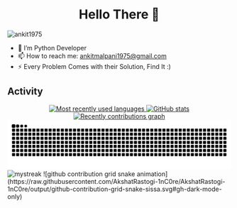 <h1 align = "Center" >Hello There 👋 </h1>
<p align="Left"> <img src="https://komarev.com/ghpvc/?username=ankit1975&style=plastic&color=orange&label=PROFILE+VIEWS" alt="ankit1975"  /> </p>

- 🔭 I’m Python Developer
- 📫 How to reach me: ankitmalpani1975@gmail.com
- ⚡ Every Problem Comes with their Solution, Find It :)

## Activity

<div align="center">
    <a href="https://github.com/ankit1975">
	<img height="180em" src="https://github-readme-stats.vercel.app/api/top-langs/?username=ankit1975&layout=compact&langs_count=10&theme=tokyonight&title_color=2895BC&hide=VHDL,Stata&custom_title=Most recently used languages" alt="Most recently used languages">
    <img height="180em" src="https://github-readme-stats.vercel.app/api?username=ankit1975&hide=issues&show_icons=true&theme=tokyonight&hideborder=true&title_color=2895BC&icon_color=FE0000&include_all_commits=true" alt="GitHub stats">
	<img src="https://activity-graph.herokuapp.com/graph?username=ankit1975&custom_title=Recently%20contributions&hide_border=true&area=true&area_color=2895BC&point=FE0000&line=2895BC&theme=react-dark" alt="Recently contributions graph">
	<img src="https://github.com/h-ssiqueira/h-ssiqueira/blob/output/github-contribution-grid-snake.svg" alt="Snake animation">
	</a>
</div>

<img src="https://github-readme-streak-stats.herokuapp.com/?user=ankit1975&theme=tokyonight" alt="mystreak">
![github contribution grid snake animation](https://raw.githubusercontent.com/AkshatRastogi-1nC0re/AkshatRastogi-1nC0re/output/github-contribution-grid-snake-sissa.svg#gh-dark-mode-only)
